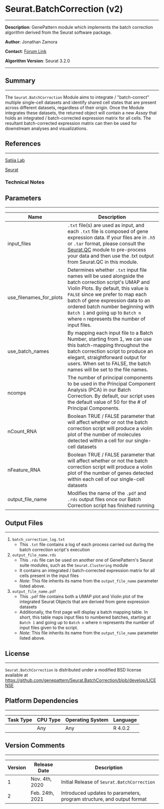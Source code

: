 # Seurat.BatchCorrection (v2)
---
**Description**: GenePattern module which implements the batch correction algorithm derived from the Seurat software package.

**Author**: Jonathan Zamora

**Contact**: [Forum Link](https://groups.google.com/forum/?utm_medium=email&utm_source=footer#!forum/genepattern-help)

**Algorithm Version**: Seurat 3.2.0

---

## Summary
---

The `Seurat.BatchCorrection` Module aims to integrate / "batch-correct" multiple single-cell datasets and identify shared cell states that are present across different datasets, regardless of their origin. Once the Module integrates these datasets, the returned object will contain a new *Assay* that holds an integrated / batch-corrected expression matrix for all cells. The resultant batch-corrected expression matrix can then be used for downstream analyses and visualizations.


## References
---
[Satija Lab](https://satijalab.org)

[Seurat](https://satijalab.org/seurat/)

### Technical Notes


## Parameters
---

| Name | Description |
-------|--------------
| input_files         | `.txt` file(s) are used as input, and each `.txt` file is composed of gene expression data. If your files are in `.h5` or `.tar` format, please consult the [Seurat.QC](https://cloud.genepattern.org/gp/pages/index.jsf?lsid=urn:lsid:genepattern.org:module.analysis:00416:2) module to pre-process your data and then use the .txt output from Seurat.QC in this module. |
| use_filenames_for_plots | Determines whether `.txt` input file names will be used alongside the batch correction script's UMAP and Violin Plots. By default, this value is `FALSE` since we prefer to map each batch of gene expression data to an ordered batch number beginning with `Batch 1` and going up to `Batch n` where `n` represents the number of input files.
| use_batch_names | By mapping each input file to a Batch Number, starting from 1, we can use this batch-mapping throughout the batch correction script to produce an elegant, straightforward output for users. When set to FALSE, the batch names will be set to the file names.
| ncomps            | The number of principal components to be used in the Principal Component Analysis (PCA) in our Batch Correction. By default, our script uses the default value of 50 for the # of Principal Components.                       |
| nCount_RNA        | Boolean TRUE / FALSE parameter that will affect whether or not the batch correction script will produce a violin plot of the number of molecules detected within a cell for our single-cell datasets|
| nFeature_RNA      | Boolean TRUE / FALSE parameter that will affect whether or not the batch correction script will produce a violin plot of the number of genes detected within each cell of our single-cell datasets            |
| output_file_name  | Modifies the name of the `.pdf` and `.rds` output files once our Batch Correction script has finished running                      |


## Output Files
---

1. `batch_correction_log.txt`
    - This `.txt` file contains a log of each process carried out during the batch correction script's execution
2. `output_file_name.rds`
    - This `.rds` file can be used on another one of GenePattern's Seurat suite modules, such as the `Seurat.Clustering` module
    - It contains an integrated / batch-corrected expression matrix for all cells present in the input files
    - *Note*: This file inherits its name from the `output_file_name` parameter listed above.
3. `output_file_name.pdf`
    - This `.pdf` file contains both a UMAP plot and Violin plot of the integrated Seurat Objects that are derived from gene expression datasets
    - Additionally, the first page will display a batch mapping table. In short, this table maps input files to numbered batches, starting at `Batch 1` and going up to `Batch n` where n represents the number of input files given to the script.
    - *Note*: This file inherits its name from the `output_file_name` parameter listed above.


## License
---

`Seurat.BatchCorrection` is distributed under a modified BSD license available at https://github.com/genepattern/Seurat.BatchCorrection/blob/develop/LICENSE


## Platform Dependencies
---

| Task Type | CPU Type | Operating System | Language |
------------|----------|------------------|----------|
|           |  Any     | Any              | R 4.0.2  |


## Version Comments
---

| Version | Release Date | Description                                 |
----------|--------------|---------------------------------------------|
| 1       | Nov. 4th, 2020 | Initial Release of `Seurat.BatchCorrection` |
| 2       | Feb. 24th, 2021 | Introduced updates to parameters, program structure, and output format
